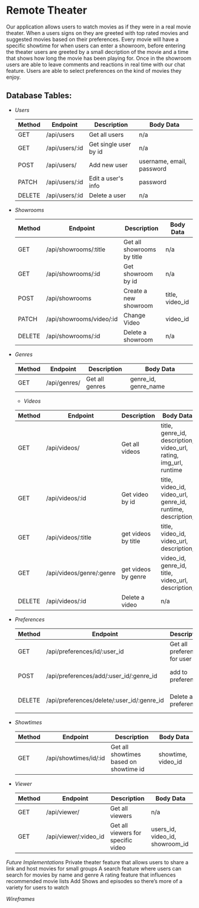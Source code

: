 # Remote Theater
Our application allows users to watch movies as if they were in a real movie theater. When a users signs on they are greeted with top rated movies and suggested movies based on their preferences. Every movie will have a specific showtime for when users can enter a showroom, before entering the theater users are greeted by a small decription of the movie and a time that shows how long the movie has been playing for. Once in the showroom users are able to leave comments and reactions in real time with our chat feature. Users are able to select preferences on the kind of movies they enjoy.

## Database Tables: 
- *Users*

  | Method | Endpoint     | Description           | Body Data                |
  | ------ | ------------ | --------------------- | ------------------------ |
  | GET    | /api/users     | Get all users         | n/a                      |
  | GET    | /api/users/:id | Get single user by id | n/a                      |
  | POST   | /api/users/    | Add new user          | username, email, password |
  | PATCH  | /api/users/:id | Edit a user's info    | password |
  | DELETE | /api/users/:id | Delete a user         | n/a                      |

- *Showrooms*

  | Method | Endpoint  | Description    | Body Data    |
  | ------ | --------- | -------------- | ------------ |
  | GET    | /api/showrooms/:title | Get all showrooms by title | n/a          |
  | GET    | /api/showrooms/:id | Get showroom by id | n/a |
  | POST   |/api/showrooms | Create a new showroom  | title, video_id  |
  | PATCH  | /api/showrooms/video/:id | Change Video | video_id |
  | DELETE | /api/showrooms/:id | Delete a showroom | n/a |

- *Genres*

  | Method | Endpoint  | Description    | Body Data    |
  | ------ | --------- | -------------- | ------------ |
  | GET    | /api/genres/ | Get all genres | genre_id, genre_name  |

  - *Videos*

  | Method | Endpoint  | Description    | Body Data    |
  | ------ | --------- | -------------- | ------------ |
  | GET    | /api/videos/| Get all videos| title, genre_id, description, video_url, rating, img_url, runtime|
  | GET    | /api/videos/:id | Get video by id | title, video_id, video_url, genre_id, runtime, description, |
  | GET    | /api/videos/:title | get videos by title | title, video_id, video_url, description,  |
  | GET    | /api/videos/genre/:genre | get videos by genre | video_id, genre_id, title, video_url, description, |
  | DELETE | /api/videos/:id | Delete a video | n/a |

- *Preferences*

  | Method | Endpoint    | Description     | Body Data    |
  | ------ | ---------   | --------------  | ------------ |
  | GET    | /api/preferences/id/:user_id | Get all preferences for user  | user_id, genre_id, genre_name |
  | POST   | /api/preferences/add/:user_id/:genre_id | add to preferences | user_id, genre_id, genre_name |
  | DELETE | /api/preferences/delete/:user_id/:genre_id | Delete a preferences | user_id, genre_id, genre_name |

- *Showtimes*

  | Method | Endpoint    | Description     | Body Data    |
  | ------ | ---------   | --------------  | ------------ |
  | GET    | /api/showtimes/id/:id | Get all showtimes based on showtime id | showtime, video_id |

- *Viewer*

  | Method | Endpoint    | Description     | Body Data    |
  | ------ | ---------   | --------------  | ------------ |
  | GET    | /api/viewer/ | Get all viewers | n/a |
  | GET    | /api/viewer/:video_id | Get all viewers for specific video | users_id, video_id, showroom_id |


*Future Implementations*
Private theater feature that allows users to share a link and host movies for small groups
A search feature where users can search for movies by name and genre
A rating feature that influences recommended movie lists
Add Shows and episodes so there’s more of a variety for users to watch


*Wireframes*
